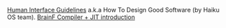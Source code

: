 [Human Interface Guidelines](https://www.haiku-os.org/docs/HIG/index.xml) a.k.a How To Design Good Software (by Haiku OS team).
[BrainF Compiler + JIT introduction](https://rodrigodd.github.io/2022/10/21/bf_compiler-part1.html)
